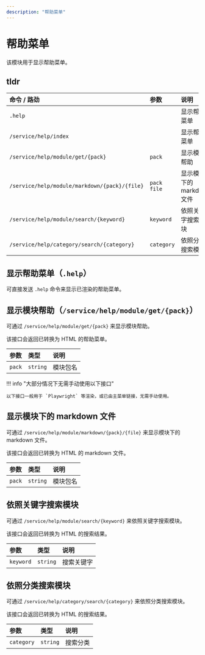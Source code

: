 ```yaml
---
description: "帮助菜单"
---
```


# 帮助菜单

该模块用于显示帮助菜单。

## tldr

| 命令 / 路劲                                       | 参数            | 说明                 |
|:----------------------------------------------|:--------------|:-------------------|
| `.help`                                       |               | 显示帮助菜单             |
| `/service/help/index`                         |               | 显示帮助菜单             |
| `/service/help/module/get/{pack}`             | `pack`        | 显示模块帮助             |
| `/service/help/module/markdown/{pack}/{file}` | `pack` `file` | 显示模块下的 markdown 文件 |
| `/service/help/module/search/{keyword}`       | `keyword`     | 依照关键字搜索模块          |
| `/service/help/category/search/{category}`    | `category`    | 依照分类搜索模块           |

## 显示帮助菜单（`.help`）

可直接发送 `.help` 命令来显示已渲染的帮助菜单。

## 显示模块帮助（`/service/help/module/get/{pack}`）


可通过 `/service/help/module/get/{pack}` 来显示模块帮助。

该接口会返回已转换为 HTML 的帮助菜单。

| 参数     | 类型       | 说明   |
|:-------|:---------|:-----|
| `pack` | `string` | 模块包名 |

!!! info "大部分情况下无需手动使用以下接口"

    以下接口一般用于 `Playwright` 等渲染，或已由主菜单链接，无需手动使用。

## 显示模块下的 markdown 文件

可通过 `/service/help/module/markdown/{pack}/{file}` 来显示模块下的 markdown 文件。

该接口会返回已转换为 HTML 的 markdown 文件。

| 参数     | 类型       | 说明   |
|:-------|:---------|:-----|
| `pack` | `string` | 模块包名 |

## 依照关键字搜索模块

可通过 `/service/help/module/search/{keyword}` 来依照关键字搜索模块。

该接口会返回已转换为 HTML 的搜索结果。

| 参数        | 类型       | 说明    |
|:----------|:---------|:------|
| `keyword` | `string` | 搜索关键字 |

## 依照分类搜索模块

可通过 `/service/help/category/search/{category}` 来依照分类搜索模块。

该接口会返回已转换为 HTML 的搜索结果。

| 参数         | 类型       | 说明   |
|:-----------|:---------|:-----|
| `category` | `string` | 搜索分类 |

